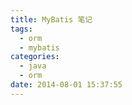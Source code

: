 ```yaml
---
title: MyBatis 笔记
tags:
  - orm
  - mybatis
categories:
  - java
  - orm
date: 2014-08-01 15:37:55
---
```

